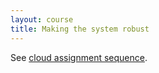 ```yaml
---
layout: course
title: Making the system robust
---
```

See [cloud assignment sequence](cloud.html#robust).